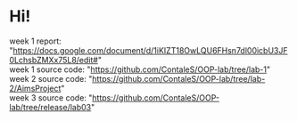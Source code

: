 # Hi!
week 1 report: "https://docs.google.com/document/d/1iKIZT18OwLQU6FHsn7dl00icbU3JF0LchsbZMXx75L8/edit#" <br />
week 1 source code: "https://github.com/ContaleS/OOP-lab/tree/lab-1" <br />
week 2 source code: "https://github.com/ContaleS/OOP-lab/tree/lab-2/AimsProject" <br />
week 3 source code: "https://github.com/ContaleS/OOP-lab/tree/release/lab03"
